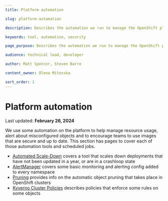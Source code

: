 ```yaml
---
title: Platform automation

slug: platform-automation

description: Describes the automation we run to manage the OpenShift platform.

keywords: tool, automation, security

page_purpose: Describes the automation we run to manage the OpenShift platform.

audience: technical lead, developer

author: Matt Spencer, Steven Barre

content_owner: Olena Mitovska

sort_order: 1
---
```


# Platform automation

Last updated: **February 26, 2024**

We use some automation on the platform to help manage resource usage, alert about misconfigured objects and to encourage teams to use images that are secure and up to date. This section has pages to cover each of those automation tools and scheduled jobs.


- [Automated Scale-Down](../platform-automation/automated-scaling.md) covers a tool that scales down deployments that have not been updated in a year, or are in a crashloop state
- [AlertManager](../platform-automation/alertmanager.md) covers some basic monitoring and alerting config added to every namespace
- [Pruning](../platform-automation/pruning.md) provides info on the automatic object pruning that takes place in OpenShift clusters
- [Kyverno Cluster Policies](../platform-automation/kyverno.md) describes policies that enforce some rules on some objects
